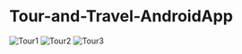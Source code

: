 # Tour-and-Travel-AndroidApp

![Tour1](https://github.com/FairozAhmadSheikh/Tour-and-Travel-AndroidApp/assets/134375617/a2feabe5-5668-46b3-bc73-f15f66c7b919)
![Tour2](https://github.com/FairozAhmadSheikh/Tour-and-Travel-AndroidApp/assets/134375617/9ba8631f-a8f1-4812-b380-97b6dea0712a)
![Tour3](https://github.com/FairozAhmadSheikh/Tour-and-Travel-AndroidApp/assets/134375617/5509b96b-47f8-4b84-a21d-ebd717a1d385)
